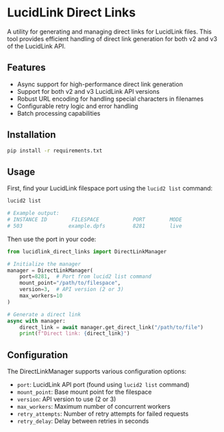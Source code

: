 # LucidLink Direct Links

A utility for generating and managing direct links for LucidLink files. This tool provides efficient handling of direct link generation for both v2 and v3 of the LucidLink API.

## Features

- Async support for high-performance direct link generation
- Support for both v2 and v3 LucidLink API versions
- Robust URL encoding for handling special characters in filenames
- Configurable retry logic and error handling
- Batch processing capabilities

## Installation

```bash
pip install -r requirements.txt
```

## Usage

First, find your LucidLink filespace port using the `lucid2 list` command:

```bash
lucid2 list

# Example output:
# INSTANCE ID        FILESPACE           PORT        MODE        
# 503               example.dpfs         8281        live      
```

Then use the port in your code:

```python
from lucidlink_direct_links import DirectLinkManager

# Initialize the manager
manager = DirectLinkManager(
    port=8281,  # Port from lucid2 list command
    mount_point="/path/to/filespace",
    version=3,  # API version (2 or 3)
    max_workers=10
)

# Generate a direct link
async with manager:
    direct_link = await manager.get_direct_link("/path/to/file")
    print(f"Direct link: {direct_link}")
```

## Configuration

The DirectLinkManager supports various configuration options:

- `port`: LucidLink API port (found using `lucid2 list` command)
- `mount_point`: Base mount point for the filespace
- `version`: API version to use (2 or 3)
- `max_workers`: Maximum number of concurrent workers
- `retry_attempts`: Number of retry attempts for failed requests
- `retry_delay`: Delay between retries in seconds
